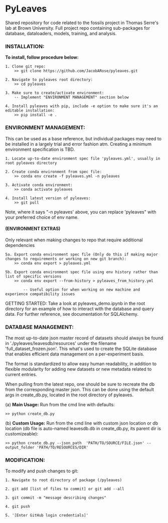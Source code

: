PyLeaves
========

Shared repository for code related to the fossils project in Thomas Serre's lab at Brown University.
Full project repo containing sub-packages for database, dataloaders, models, training, and analysis.


### INSTALLATION: 
**To install, follow procedure below:**

    1. Clone git repo:
        >> git clone https://github.com/JacobARose/pyleaves.git

    2. Navigate to pyleaves root directory:
        >> cd pyleaves

    3. Make sure to create/activate environment:
        -- Implement "ENVIRONMENT MANAGEMENT" section below
        
    4. Install pyleaves with pip, include -e option to make sure it's an editable installation:
        >> pip install -e .

### ENVIRONMENT MANAGEMENT:
This can be used as a base reference, but individual packages may need to be installed in a largely trial and error fashion atm. Creating a minimum environment specification is TBD.

    1. Locate up-to-date environment spec file 'pyleaves.yml', usually in root pyleaves directory

    2. Create conda environment from spec file:
        >> conda env create -f pyleaves.yml -n pyleaves
        
    3. Activate conda environment:
        >> conda activate pyleaves
    
    4. Install latest version of pyleaves:
        >> git pull

Note, where it says "-n pyleaves' above, you can replace 'pyleaves" with your preferred choice of env name.

#### (ENVIRONMENT EXTRAS)
Only relevant when making changes to repo that require additional dependencies

    5a. Export conda environment spec file (Only do this if making major changes to requirements or working on new git branch):
        >> conda env export > pyleaves.yml
        
    5b. Export conda environment spec file using env history rather than list of specific versions
        >> conda env export --from-history > pyleaves_from_history.yml
        
            -- Useful option for when working on new machine and experience compatibility issues


GETTING STARTED: Take a look at pyleaves_demo.ipynb in the root directory for an example of how to interact with the database and query data. For further reference, see documentation for SQLAlchemy.


### DATABASE MANAGEMENT:

The most up-to-date json master record of datasets should always be found in './pyleaves/leavesdb/resources' under the filename 'full_dataset_frozen.json'. This what's used to create the SQLite database that enables efficient data management on a per-experiment basis. 

The format is standardized to allow easy human readability, in addition to flexible modularity for adding new datasets or new metadata related to current entries.

When pulling from the latest repo, one should be sure to recreate the db from the corresponding master json. This can be done using the default args in create_db.py, located in the root directory of pyleaves.

(a) **Main Usage:** 
Run from the cmd line with defaults:

    >> python create_db.py

(b) **Custom Usage:**
Run from the cmd line with custom json location or db location (db file is auto-named leavesdb.db in create_db.py, its parent dir is customizeable):

    >> python create_db.py --json_path  'PATH/TO/SOURCE/FILE.json' --output_folder 'PATH/TO/RESOURCES/DIR'

### MODIFICATION:
To modify and push changes to git:

    1. Navigate to root directory of package (/pyleaves)

    2. git add [list of files to commit] or git add --all

    3. git commit -m "message describing changes"

    4. git push

    5. '[Enter GitHub login credentials]'
